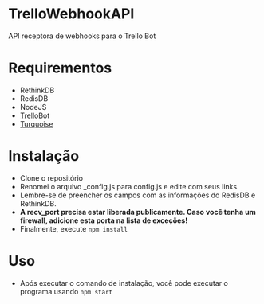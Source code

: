 # TrelloWebhookAPI
API receptora de webhooks para o Trello Bot

# Requirementos
* RethinkDB
* RedisDB
* NodeJS
* [TrelloBot](https://github.com/Trello-Bot-Portuguese/TrelloBot-Translated)
* [Turquoise](https://github.com/Trello-Bot-Portuguese/Turquoise-Translated)

# Instalação
* Clone o repositório
* Renomei o arquivo _config.js para config.js e edite com seus links.
* Lembre-se de preencher os campos com as informações do RedisDB e RethinkDB.
* **A recv_port precisa estar liberada publicamente. Caso você tenha um firewall, adicione esta porta na lista de exceções!**
* Finalmente, execute `npm install`

# Uso
* Após executar o comando de instalação, você pode executar o programa usando `npm start`
